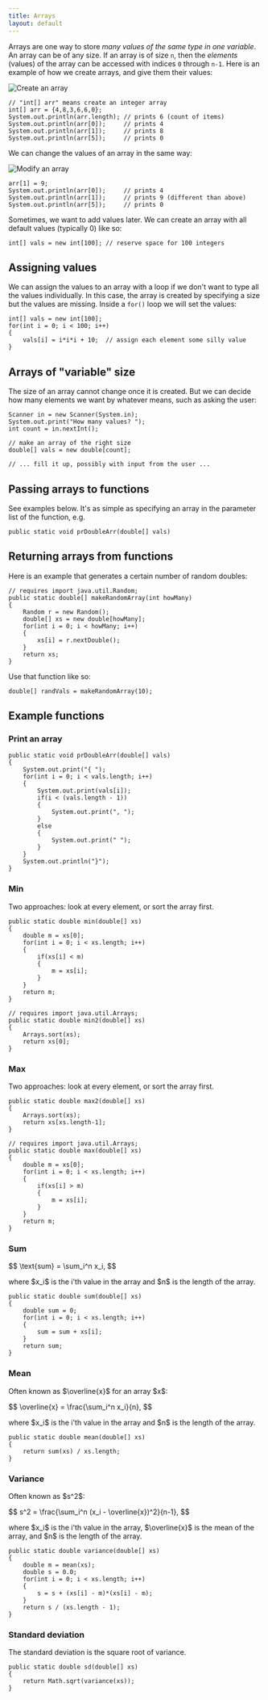 ```yaml
---
title: Arrays
layout: default
---
```


Arrays are one way to store *many values of the same type in one variable*. An array can be of any size. If an array is of size `n`, then the *elements* (values) of the array can be accessed with indices `0` through `n-1`. Here is an example of how we create arrays, and give them their values:

![Create an array](/images/array-1_0.png "Create an array")

```
// "int[] arr" means create an integer array
int[] arr = {4,8,3,6,6,0};
System.out.println(arr.length); // prints 6 (count of items)
System.out.println(arr[0]);     // prints 4
System.out.println(arr[1]);     // prints 8
System.out.println(arr[5]);     // prints 0
```

We can change the values of an array in the same way:

![Modify an array](/images/array-2_0.png "Modify an array")

```
arr[1] = 9;
System.out.println(arr[0]);     // prints 4
System.out.println(arr[1]);     // prints 9 (different than above)
System.out.println(arr[5]);     // prints 0
```

Sometimes, we want to add values later. We can create an array with all default values (typically 0) like so:

```
int[] vals = new int[100]; // reserve space for 100 integers
```

## Assigning values

We can assign the values to an array with a loop if we don't want to type all the values individually. In this case, the array is created by specifying a size but the values are missing. Inside a `for()` loop we will set the values:

```
int[] vals = new int[100];
for(int i = 0; i < 100; i++)
{
    vals[i] = i*i*i + 10;  // assign each element some silly value
}
```

## Arrays of "variable" size

The size of an array cannot change once it is created. But we can decide how many elements we want by whatever means, such as asking the user:

```
Scanner in = new Scanner(System.in);
System.out.print("How many values? ");
int count = in.nextInt();

// make an array of the right size
double[] vals = new double[count];

// ... fill it up, possibly with input from the user ...
```

## Passing arrays to functions

See examples below. It's as simple as specifying an array in the parameter list of the function, e.g.

```
public static void prDoubleArr(double[] vals)
```

## Returning arrays from functions

Here is an example that generates a certain number of random doubles:

```
// requires import java.util.Random;
public static double[] makeRandomArray(int howMany)
{
    Random r = new Random();
    double[] xs = new double[howMany];
    for(int i = 0; i < howMany; i++)
    {
        xs[i] = r.nextDouble();
    }
    return xs;
}
```

Use that function like so:

```
double[] randVals = makeRandomArray(10);
```

## Example functions

### Print an array

```
public static void prDoubleArr(double[] vals)
{
    System.out.print("{ ");
    for(int i = 0; i < vals.length; i++)
    {
        System.out.print(vals[i]);
        if(i < (vals.length - 1))
        {
            System.out.print(", ");
        }
        else
        {
            System.out.print(" ");
        }
    }
    System.out.println("}");
}
```

### Min

Two approaches: look at every element, or sort the array first.

```
public static double min(double[] xs)
{
    double m = xs[0];
    for(int i = 0; i < xs.length; i++)
    {
        if(xs[i] < m)
        {
            m = xs[i];
        }
    }
    return m;
}

// requires import java.util.Arrays;
public static double min2(double[] xs)
{
    Arrays.sort(xs);
    return xs[0];
}
```

### Max

Two approaches: look at every element, or sort the array first.

```
public static double max2(double[] xs)
{
    Arrays.sort(xs);
    return xs[xs.length-1];
}

// requires import java.util.Arrays;
public static double max(double[] xs)
{
    double m = xs[0];
    for(int i = 0; i < xs.length; i++)
    {
        if(xs[i] > m)
        {
            m = xs[i];
        }
    }
    return m;
}
```

### Sum

<div>
$$
\text{sum} = \sum_i^n x_i,
$$
</div>

<p>
where $x_i$ is the i'th value in the array and $n$ is the length of the array.
</p>


```
public static double sum(double[] xs)
{
    double sum = 0;
    for(int i = 0; i < xs.length; i++)
    {
        sum = sum + xs[i];
    }
    return sum;
}
```

### Mean

<p>
Often known as $\overline{x}$ for an array $x$:
</p>

<div>
$$
\overline{x} = \frac{\sum_i^n x_i}{n},
$$
</div>

<p>
where $x_i$ is the i'th value in the array and $n$ is the length of the array.
</p>

```
public static double mean(double[] xs)
{
    return sum(xs) / xs.length;
}
```

### Variance

<p>
Often known as $s^2$:
</p>

<div>
$$
s^2 = \frac{\sum_i^n (x_i - \overline{x})^2}{n-1},
$$
</div>

<p>
where $x_i$ is the i'th value in the array, $\overline{x}$ is the mean of the array, and $n$ is the length of the array.
</p>

```
public static double variance(double[] xs)
{
    double m = mean(xs);
    double s = 0.0;
    for(int i = 0; i < xs.length; i++)
    {
        s = s + (xs[i] - m)*(xs[i] - m);
    }
    return s / (xs.length - 1);
}
```

### Standard deviation

The standard deviation is the square root of variance.

```
public static double sd(double[] xs)
{
    return Math.sqrt(variance(xs));
}
```
